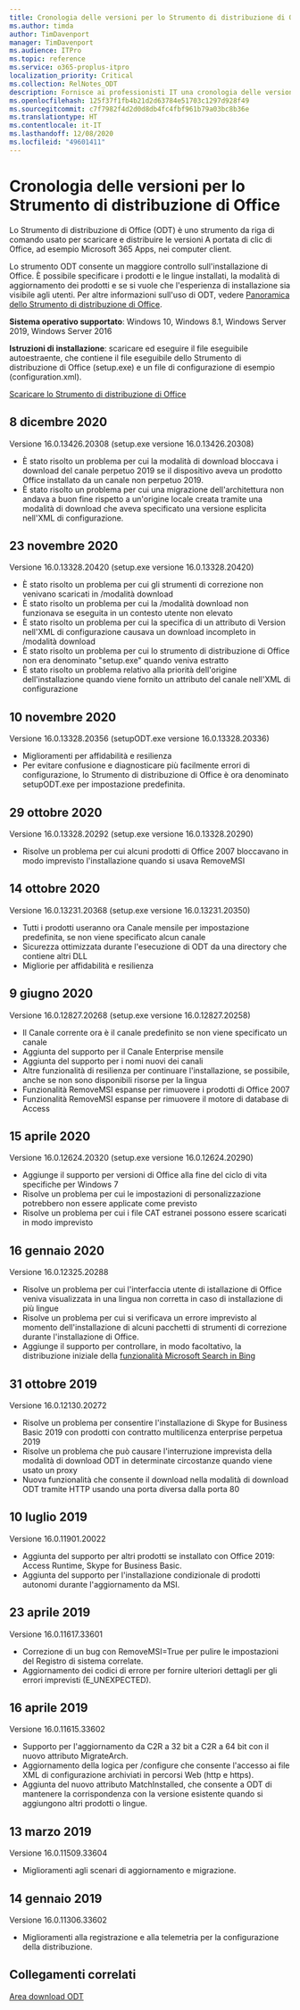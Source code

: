 ```yaml
---
title: Cronologia delle versioni per lo Strumento di distribuzione di Office (ODT)
ms.author: timda
author: TimDavenport
manager: TimDavenport
ms.audience: ITPro
ms.topic: reference
ms.service: o365-proplus-itpro
localization_priority: Critical
ms.collection: RelNotes_ODT
description: Fornisce ai professionisti IT una cronologia delle versioni per lo Strumento di distribuzione di Office (ODT)
ms.openlocfilehash: 125f37f1fb4b21d2d63784e51703c1297d928f49
ms.sourcegitcommit: c7f7982f4d2d0d8db4fc4fbf961b79a03bc8b36e
ms.translationtype: HT
ms.contentlocale: it-IT
ms.lasthandoff: 12/08/2020
ms.locfileid: "49601411"
---
```

# <a name="release-history-for-office-deployment-tool"></a>Cronologia delle versioni per lo Strumento di distribuzione di Office

Lo Strumento di distribuzione di Office (ODT) è uno strumento da riga di comando usato per scaricare e distribuire le versioni A portata di clic di Office, ad esempio Microsoft 365 Apps, nei computer client. 


Lo strumento ODT consente un maggiore controllo sull'installazione di Office. È possibile specificare i prodotti e le lingue installati, la modalità di aggiornamento dei prodotti e se si vuole che l'esperienza di installazione sia visibile agli utenti. Per altre informazioni sull'uso di ODT, vedere [Panoramica dello Strumento di distribuzione di Office](https://docs.microsoft.com/deployoffice/overview-of-the-office-2016-deployment-tool).

 **Sistema operativo supportato**: Windows 10, Windows 8.1, Windows Server 2019, Windows Server 2016 
 
 **Istruzioni di installazione**: scaricare ed eseguire il file eseguibile autoestraente, che contiene il file eseguibile dello Strumento di distribuzione di Office (setup.exe) e un file di configurazione di esempio (configuration.xml). 

[Scaricare lo Strumento di distribuzione di Office](https://www.microsoft.com/en-us/download/confirmation.aspx?id=49117)

## <a name="december-8-2020"></a>8 dicembre 2020
Versione 16.0.13426.20308 (setup.exe versione 16.0.13426.20308)
- È stato risolto un problema per cui la modalità di download bloccava i download del canale perpetuo 2019 se il dispositivo aveva un prodotto Office installato da un canale non perpetuo 2019.
- È stato risolto un problema per cui una migrazione dell'architettura non andava a buon fine rispetto a un'origine locale creata tramite una modalità di download che aveva specificato una versione esplicita nell'XML di configurazione.


## <a name="november-23-2020"></a>23 novembre 2020
Versione 16.0.13328.20420 (setup.exe versione 16.0.13328.20420)
- È stato risolto un problema per cui gli strumenti di correzione non venivano scaricati in /modalità download
- È stato risolto un problema per cui la /modalità download non funzionava se eseguita in un contesto utente non elevato
- È stato risolto un problema per cui la specifica di un attributo di Version nell'XML di configurazione causava un download incompleto in /modalità download
- È stato risolto un problema per cui lo strumento di distribuzione di Office non era denominato "setup.exe" quando veniva estratto
- È stato risolto un problema relativo alla priorità dell'origine dell'installazione quando viene fornito un attributo del canale nell'XML di configurazione

## <a name="november-10-2020"></a>10 novembre 2020
Versione 16.0.13328.20356 (setupODT.exe versione 16.0.13328.20336)
- Miglioramenti per affidabilità e resilienza
- Per evitare confusione e diagnosticare più facilmente errori di configurazione, lo Strumento di distribuzione di Office è ora denominato setupODT.exe per impostazione predefinita.

## <a name="october-29-2020"></a>29 ottobre 2020
Versione 16.0.13328.20292 (setup.exe versione 16.0.13328.20290)
- Risolve un problema per cui alcuni prodotti di Office 2007 bloccavano in modo imprevisto l'installazione quando si usava RemoveMSI

## <a name="october-14-2020"></a>14 ottobre 2020
Versione 16.0.13231.20368 (setup.exe versione 16.0.13231.20350)
- Tutti i prodotti useranno ora Canale mensile per impostazione predefinita, se non viene specificato alcun canale
- Sicurezza ottimizzata durante l'esecuzione di ODT da una directory che contiene altri DLL
- Migliorie per affidabilità e resilienza

## <a name="june-9-2020"></a>9 giugno 2020

Versione 16.0.12827.20268 (setup.exe versione 16.0.12827.20258)
- Il Canale corrente ora è il canale predefinito se non viene specificato un canale
- Aggiunta del supporto per il Canale Enterprise mensile
- Aggiunta del supporto per i nomi nuovi dei canali
- Altre funzionalità di resilienza per continuare l'installazione, se possibile, anche se non sono disponibili risorse per la lingua
- Funzionalità RemoveMSI espanse per rimuovere i prodotti di Office 2007
- Funzionalità RemoveMSI espanse per rimuovere il motore di database di Access 

## <a name="april-15-2020"></a>15 aprile 2020

Versione 16.0.12624.20320 (setup.exe versione 16.0.12624.20290)
- Aggiunge il supporto per versioni di Office alla fine del ciclo di vita specifiche per Windows 7
- Risolve un problema per cui le impostazioni di personalizzazione potrebbero non essere applicate come previsto
- Risolve un problema per cui i file CAT estranei possono essere scaricati in modo imprevisto

## <a name="january-16-2020"></a>16 gennaio 2020

Versione 16.0.12325.20288
- Risolve un problema per cui l'interfaccia utente di istallazione di Office veniva visualizzata in una lingua non corretta in caso di installazione di più lingue
- Risolve un problema per cui si verificava un errore imprevisto al momento dell'installazione di alcuni pacchetti di strumenti di correzione durante l'installazione di Office.
- Aggiunge il supporto per controllare, in modo facoltativo, la distribuzione iniziale della [funzionalità Microsoft Search in Bing](https://go.microsoft.com/fwlink/p/?linkid=2109345)


## <a name="october-31-2019"></a>31 ottobre 2019

Versione 16.0.12130.20272
- Risolve un problema per consentire l'installazione di Skype for Business Basic 2019 con prodotti con contratto multilicenza enterprise perpetua 2019
- Risolve un problema che può causare l'interruzione imprevista della modalità di download ODT in determinate circostanze quando viene usato un proxy
- Nuova funzionalità che consente il download nella modalità di download ODT tramite HTTP usando una porta diversa dalla porta 80


## <a name="july-10-2019"></a>10 luglio 2019

Versione 16.0.11901.20022
- Aggiunta del supporto per altri prodotti se installato con Office 2019: Access Runtime, Skype for Business Basic.
- Aggiunta del supporto per l'installazione condizionale di prodotti autonomi durante l'aggiornamento da MSI.

## <a name="april-23-2019"></a>23 aprile 2019

Versione 16.0.11617.33601
- Correzione di un bug con RemoveMSI=True per pulire le impostazioni del Registro di sistema correlate.
- Aggiornamento dei codici di errore per fornire ulteriori dettagli per gli errori imprevisti (E_UNEXPECTED).

## <a name="april-16-2019"></a>16 aprile 2019

Versione 16.0.11615.33602
- Supporto per l'aggiornamento da C2R a 32 bit a C2R a 64 bit con il nuovo attributo MigrateArch.
- Aggiornamento della logica per /configure che consente l'accesso ai file XML di configurazione archiviati in percorsi Web (http e https).
- Aggiunta del nuovo attributo MatchInstalled, che consente a ODT di mantenere la corrispondenza con la versione esistente quando si aggiungono altri prodotti o lingue.

## <a name="march-13-2019"></a>13 marzo 2019

Versione 16.0.11509.33604
- Miglioramenti agli scenari di aggiornamento e migrazione.

## <a name="january-14-2019"></a>14 gennaio 2019

Versione 16.0.11306.33602
- Miglioramenti alla registrazione e alla telemetria per la configurazione della distribuzione.


## <a name="related-links"></a>Collegamenti correlati

[Area download ODT](https://www.microsoft.com/en-us/download/details.aspx?id=49117)
